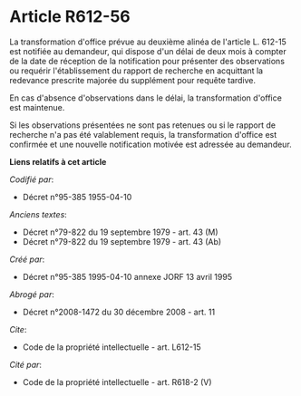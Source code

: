 # Article R612-56

La transformation d'office prévue au deuxième alinéa de l'article L. 612-15 est notifiée au demandeur, qui dispose d'un délai
de deux mois à compter de la date de réception de la notification pour présenter des observations ou requérir l'établissement
du rapport de recherche en acquittant la redevance prescrite majorée du supplément pour requête tardive.

En cas d'absence d'observations dans le délai, la transformation d'office est maintenue.

Si les observations présentées ne sont pas retenues ou si le rapport de recherche n'a pas été valablement requis, la
transformation d'office est confirmée et une nouvelle notification motivée est adressée au demandeur.

**Liens relatifs à cet article**

_Codifié par_:

  - Décret n°95-385 1955-04-10

_Anciens textes_:

  - Décret n°79-822 du 19 septembre 1979 - art. 43 (M)
  - Décret n°79-822 du 19 septembre 1979 - art. 43 (Ab)

_Créé par_:

  - Décret n°95-385 1995-04-10 annexe JORF 13 avril 1995

_Abrogé par_:

  - Décret n°2008-1472 du 30 décembre 2008 - art. 11

_Cite_:

  - Code de la propriété intellectuelle - art. L612-15

_Cité par_:

  - Code de la propriété intellectuelle - art. R618-2 (V)
